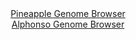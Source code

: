 <div id="Pineapple_Genome_Browser" align="center">
  <a href="https://igv.org/app/?sessionURL=blob:zZJda9swFIb_i6BlA8eWrcaODWWkmdPvliZ1srUUo9iyo1WWXEmx80H.e9WwsZsOmouNgS6kw5HO.756NqAhUlHBQQQ82.3argssoOaiHeOqZuQGV0SBqMBMEQtIUhBJeEZAtAEFVhonoytzc651rSLHobruVJiXwlbIxhVeC45bZWeicgaCMTwTEmshlXMicSMcWjadlsxwXdtmNrK7To41djCr54Ir4dSEl2lr3kt_ldKScFGRtFowTXcCUqPHaMztAn_pT8f9LCNKXZLVeX7cvzzvT1CcPJz6g4fk9mya.NPDMS051gtJjtELGa0X94Pb02EIg7A58E5W8YSK.GrK.gfo62G8rKkk6tgN3B46CrzgLRrKc7L8n1ybRfd0PktW2fLO.M3GsFh__3bgDU_42fyHSC6ep6ftu949sLUAE9nC0ACyuQwiF1oI.lbX8ztvW7dnQRiahKSgIHp8soCWOHs27Y8boFe1YQYo8rLY4WMBIXMiQdQJIQzcMPS6R8ERDEN3a23AQrK_F.8wGYUB9Pqe56cFZdoAnaeK18rGnNtNVtjles88G5gofh.LVraMLK_X1YqFNxcjoa_Fu1ki49.M3n2hMfoRRf.EvI8IsfVsX9yGKF4PiJS9GPmo93LXnOWGvUkREwOeD_8Y0X7xFEJWWJt.UzHHn8Q1WFLMtSk0VNEZZVSvpiZJ0YLI9ZABF2SCCUMikOXsE7Sg5Xbh59.Aou3T9hU-">Pineapple Genome Browser</a>
</div>
<div id="Alphonso_Genome_Browser" align="center">
  <a href="https://igv.org/app/?sessionURL=blob:zZJra9swFIb_i6BlA8fXOLENZaRu2oZ2Dbl4gZZijm3ZVmNLjqTEuZD_PrXb2JcOmg8bA32QDkc67_vqOaAN5oIwigJk65arWxbSkChZO4O6qfAD1FigIIdKYA1xnGOOaYpRcEA5CAnR9F7dLKVsRGAYRDadGmjBdOHoUMOeUWiFnrLaCFlVQcI4SMaFcclhwwxSbDotTqBpdDXb0V0jAwkGVE3JqGBGg2kRt.q9.FcpLjBlNY7rdSXJm4BY6VEaMz2HL4PFbJCmWIg7vBtlF4O70eCbM4web3rhYzS.XUS9xfmMFBTkmuOLSc7JKJq_iOjMvt7397fzSXeyHQ7DK_DaM.fqfLhtCMfiwupbntPtd01TRUNohrf_k2u1yInOlV8h2mS1rMiShl53e_lQqppaJSbW7sV7172FjhqqWLpWPKC05P3AMjXH7Gmu3eu8bi1PM01fZcQZQcHTs4Ykh3Sp2p8OSO4aRQ0SeLV.A0hDjGeYo6Djm2bf8n3bfR3i.9ZRO6A1r_5ewNfR1O.b9sC2e3FOKqmQzmJBG6EDpfomzfVif2KiC_lSz.Hr9EeKIS.vhxmweTGfTaMRHfwhTw2p8W8fqcx.RNU_4e8jQnSZnAqdlywfZhPXy8ahOx53e.NtGk6nq91NmL4bj63MnhZNzngNUvWrijr.JG4DnACVqrAhgiSkInK3UCmyFgWW7ShwUcoqpkhEvEg.mZqpWa75.TegzvH5.B0-">Alphonso Genome Browser</a>
</div>


